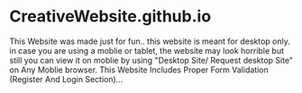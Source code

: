 # CreativeWebsite.github.io
This Website was made just for fun..
this website is meant for desktop only.
in case you are using a moblie or tablet, the website may look horrible but still you can view it on moblie by using "Desktop Site/ Request desktop Site" on Any Moblie browser. This Website Includes Proper Form Validation (Register And Login Section)...
